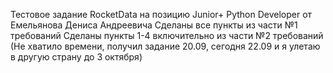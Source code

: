 Тестовое задание RocketData на позицию Junior+ Python Developer от Емельянова Дениса Андреевича
Сделаны все пункты из части №1 требований
Сделаны пункты 1-4 включительно из части №2 требований (Не хватило времени, получил задание 20.09, сегодня 22.09 и я улетаю в другую страну до 3 октября)
